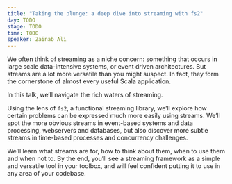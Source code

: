 ```yaml
---
title: "Taking the plunge: a deep dive into streaming with fs2"
day: TODO
stage: TODO
time: TODO
speaker: Zainab Ali
---
```


We often think of streaming as a niche concern: something that occurs in large scale data-intensive systems, or event driven architectures. But streams are a lot more versatile than you might suspect. In fact, they form the cornerstone of almost every useful Scala application.

In this talk, we’ll navigate the rich waters of streaming.

Using the lens of `fs2`, a functional streaming library, we’ll explore how certain problems can be expressed much more easily using streams. We’ll spot the more obvious streams in event-based systems and data processing, webservers and databases, but also discover more subtle streams in time-based processes and concurrency challenges.

We’ll learn what streams are for, how to think about them, when to use them and when not to. By the end, you’ll see a streaming framework as a simple and versatile tool in your toolbox, and will feel confident putting it to use in any area of your codebase.
    